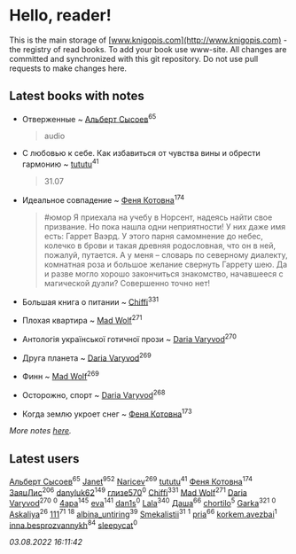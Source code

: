 # Hello, reader!
This is the main storage of [www.knigopis.com](http://www.knigopis.com) - the registry of read books.
To add your book use www-site. All changes are committed and synchronized with this git repository.
Do not use pull requests to make changes here.


## Latest books with notes
* Отверженные ~ [Альберт Сысоев](users/474/47446642-vkontakte)<sup>65</sup>
    > audio

* С любовью к себе. Как избавиться от чувства вины и обрести гармонию ~ [tututu](users/135/135685382-vkontakte)<sup>41</sup>
    > 31.07

* Идеальное совпадение ~ [Феня Котовна](users/109/109746193906459706720-google)<sup>174</sup>
    > #юмор
    > Я приехала на учебу в Норсент, надеясь найти свое призвание. Но пока нашла одни неприятности! У них даже имя есть: Гаррет Ваэрд. У этого парня самомнение до небес, колечко в брови и такая древняя родословная, что он в ней, пожалуй, путается. А у меня – словарь по северному диалекту, комнатная роза и большое желание свернуть Гаррету шею. Да и разве могло хорошо закончиться знакомство, начавшееся с магической дуэли? Совершенно точно нет!

* Большая книга о питании ~ [Chiffi](users/105/105831994080785626680-google)<sup>331</sup>

* Плохая квартира ~ [Mad Wolf](users/947/94738840-vkontakte)<sup>271</sup>

* Антологія української готичної прози ~ [Daria Varyvod](users/829/829893410524253-facebook)<sup>270</sup>

* Друга планета ~ [Daria Varyvod](users/829/829893410524253-facebook)<sup>269</sup>

* Финн ~ [Mad Wolf](users/947/94738840-vkontakte)<sup>269</sup>

* Осторожно, спорт ~ [Daria Varyvod](users/829/829893410524253-facebook)<sup>268</sup>

* Когда землю укроет снег ~ [Феня Котовна](users/109/109746193906459706720-google)<sup>173</sup>


_More notes [here](latest_books_with_notes.md)._


## Latest users
[Альберт Сысоев](users/474/47446642-vkontakte)<sup>65</sup> 
[Janet](users/108/108113656204404967440-google)<sup>952</sup> 
[Naricev](users/107/107090515204537133928-google)<sup>269</sup> 
[tututu](users/135/135685382-vkontakte)<sup>41</sup> 
[Феня Котовна](users/109/109746193906459706720-google)<sup>174</sup> 
[ЗаяцЛис](users/112/112388384595246311466-google)<sup>206</sup> 
[danyluk62](users/374/374149854-vkontakte)<sup>149</sup> 
[глизе570](users/117/117707406053876609739-google)<sup>0</sup> 
[Chiffi](users/105/105831994080785626680-google)<sup>331</sup> 
[Mad Wolf](users/947/94738840-vkontakte)<sup>271</sup> 
[Daria Varyvod](users/829/829893410524253-facebook)<sup>270</sup> 
[](users/160/1600605696-yandex)<sup>0</sup> 
[4apa](users/117/117392596378069249667-google)<sup>145</sup> 
[eva](users/111/111656270551033014778-google)<sup>141</sup> 
[dan1s](users/244/2447731-vkontakte)<sup>0</sup> 
[Lala](users/761/76187635-vkontakte)<sup>340</sup> 
[Даша](users/334/334696193054530347-mailru)<sup>66</sup> 
[chortilo](users/103/103729627291700958750-google)<sup>5</sup> 
[Garka](users/115/115753719718250012620-google)<sup>321</sup> 
[](users/103/103658358256260282340-google)<sup>0</sup> 
[Askaliya](users/326/326783541-vkontakte)<sup>26</sup> 
[111](users/309/309238388536274478-mailru)<sup>71</sup> 
[](users/101/101923253879668330026-google)<sup>18</sup> 
[albina_untiring](users/257/2579695-vkontakte)<sup>39</sup> 
[Smekalistii](users/864/86487125-vkontakte)<sup>31</sup> 
[](users/113/113470696951401306980-google)<sup>1</sup> 
[pria](users/128/128917939-vkontakte)<sup>66</sup> 
[korkem.avezbai](users/535/535554968-vkontakte)<sup>1</sup> 
[inna.besprozvannykh](users/733/73323849-yandex)<sup>84</sup> 
[sleepycat](users/115/115923670668956243469-google)<sup>0</sup> 


_03.08.2022 16:11:42_

